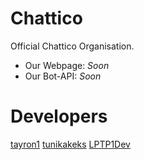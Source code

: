 # Chattico
Official Chattico Organisation.

- Our Webpage: *Soon*
- Our Bot-API: *Soon*

 # Developers
 [tayron1](https://github.com/tayron1)
 [tunikakeks](https://github.com/tunikakeks)
 [LPTP1Dev](https://github.com/LPTP1Dev)
